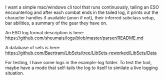 I want a simple mac/windows cli tool that runs continuously, tailing an ESO encounterlog and after each combat ends in the tailed log, it prints out the character handles if available (anon if not), their inferred subclass setup, bar abilities, a summary of the gear they have on.

An ESO log format description is here: 
https://github.com/sheumais/logs/blob/master/parser/README.md

A database of sets is here:
https://github.com/Baertram/LibSets/tree/LibSets-reworked/LibSets/Data


For testing, I have some logs in the esample-log folder. To test the tool, maybe have a mode that self-tails the log to itself to similate a live logging situation. 



